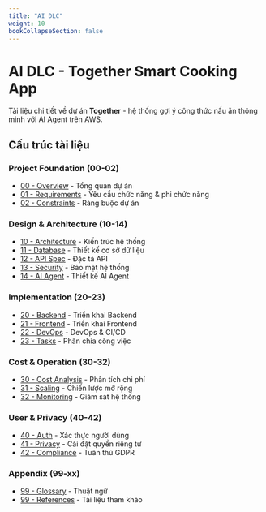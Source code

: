 ```yaml
---
title: "AI DLC"
weight: 10
bookCollapseSection: false
---
```


# AI DLC - Together Smart Cooking App

Tài liệu chi tiết về dự án **Together** - hệ thống gợi ý công thức nấu ăn thông minh với AI Agent trên AWS.

## Cấu trúc tài liệu

###    Project Foundation (00-02)
- [00 - Overview](00-overview) - Tổng quan dự án
- [01 - Requirements](01-requirements) - Yêu cầu chức năng & phi chức năng  
- [02 - Constraints](02-constraints) - Ràng buộc dự án

###    Design & Architecture (10-14)
- [10 - Architecture](10-architecture) - Kiến trúc hệ thống
- [11 - Database](11-database) - Thiết kế cơ sở dữ liệu
- [12 - API Spec](12-api-spec) - Đặc tả API
- [13 - Security](13-security) - Bảo mật hệ thống
- [14 - AI Agent](14-ai-agent) - Thiết kế AI Agent

###    Implementation (20-23)
- [20 - Backend](20-backend) - Triển khai Backend
- [21 - Frontend](21-frontend) - Triển khai Frontend
- [22 - DevOps](22-devops) - DevOps & CI/CD
- [23 - Tasks](23-tasks) - Phân chia công việc

###    Cost & Operation (30-32)
- [30 - Cost Analysis](30-cost-analysis) - Phân tích chi phí
- [31 - Scaling](31-scaling) - Chiến lược mở rộng
- [32 - Monitoring](32-monitoring) - Giám sát hệ thống

###    User & Privacy (40-42)
- [40 - Auth](40-auth) - Xác thực người dùng
- [41 - Privacy](41-privacy) - Cài đặt quyền riêng tư
- [42 - Compliance](42-compliance) - Tuân thủ GDPR

###    Appendix (99-xx)
- [99 - Glossary](99-glossary) - Thuật ngữ
- [99 - References](99-references) - Tài liệu tham khảo